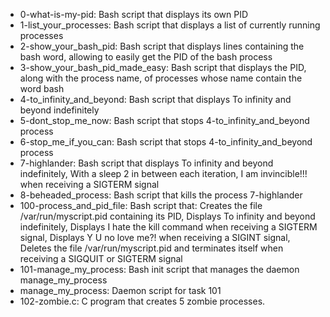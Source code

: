 - 0-what-is-my-pid: Bash script that displays its own PID
- 1-list_your_processes: Bash script that displays a list of currently running processes
- 2-show_your_bash_pid: Bash script that displays lines containing the bash word, allowing to easily get the PID of the bash process
- 3-show_your_bash_pid_made_easy: Bash script that displays the PID, along with the process name, of processes whose name contain the word bash
- 4-to_infinity_and_beyond: Bash script that displays To infinity and beyond indefinitely
- 5-dont_stop_me_now: Bash script that stops 4-to_infinity_and_beyond process
- 6-stop_me_if_you_can: Bash script that stops 4-to_infinity_and_beyond process
- 7-highlander: Bash script that displays To infinity and beyond indefinitely, With a sleep 2 in between each iteration, I am invincible!!! when receiving a SIGTERM signal
- 8-beheaded_process: Bash script that kills the process 7-highlander
- 100-process_and_pid_file: Bash script that: Creates the file /var/run/myscript.pid containing its PID, Displays To infinity and beyond indefinitely, Displays I hate the kill command when receiving a SIGTERM signal, Displays Y U no love me?! when receiving a SIGINT signal, Deletes the file /var/run/myscript.pid and terminates itself when receiving a SIGQUIT or SIGTERM signal
- 101-manage_my_process: Bash init script that manages the daemon manage_my_process
- manage_my_process: Daemon script for task 101
- 102-zombie.c: C program that creates 5 zombie processes.